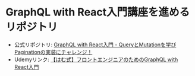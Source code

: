 # GraphQL with React入門講座を進めるリポジトリ

- 公式リポジトリ: [GraphQL with React入門 - QueryとMutationを学びPaginationの実装にチャレンジ！](https://github.com/DiveIntoHacking/udemy-graphql-with-react-intro-search-repos)
- Udemyリンク: [【はむ式】フロントエンジニアのためのGraphQL with React入門](https://www.udemy.com/course/graphql-with-react/)
